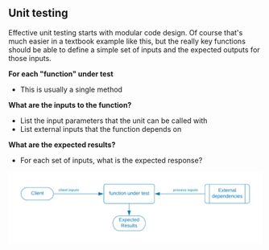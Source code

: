 ## Unit testing 

Effective unit testing starts with modular code design.  Of course that's much easier in a textbook example like this, but the really key functions should be able to define a simple set of inputs and the expected outputs for those inputs.  

<p/><strong>For each "function" under test</strong>

* This is usually a single method


<p/><strong>What are the inputs to the function?</strong>

* List the input parameters that the unit can be called with
* List external inputs that the function depends on


<p/><strong>What are the expected results?</strong>

* For each set of inputs, what is the expected response?


![](../../.gitbook/assets/sendgrid-personal-page-6-1-.png)